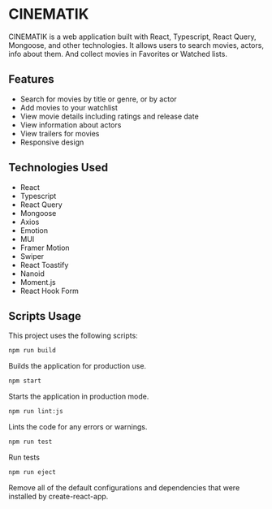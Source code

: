 # CINEMATIK

CINEMATIK is a web application built with React, Typescript, React Query,
Mongoose, and other technologies. It allows users to search movies, actors, info
about them. And collect movies in Favorites or Watched lists.

## Features

- Search for movies by title or genre, or by actor
- Add movies to your watchlist
- View movie details including ratings and release date
- View information about actors
- View trailers for movies
- Responsive design

## Technologies Used

- React
- Typescript
- React Query
- Mongoose
- Axios
- Emotion
- MUI
- Framer Motion
- Swiper
- React Toastify
- Nanoid
- Moment.js
- React Hook Form

## Scripts Usage

This project uses the following scripts:

```bash
npm run build
```

Builds the application for production use.

```bash
npm start
```

Starts the application in production mode.

```bash
npm run lint:js
```

Lints the code for any errors or warnings.

```bash
npm run test
```

Run tests

```bash
npm run eject
```

Remove all of the default configurations and dependencies that were installed by
create-react-app.
